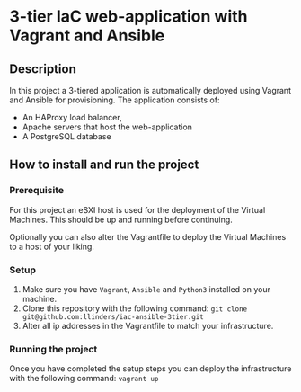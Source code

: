 # 3-tier IaC web-application with Vagrant and Ansible
## Description
In this project a 3-tiered application is automatically deployed using Vagrant and Ansible for provisioning. The application consists of:
* An HAProxy load balancer, 
* Apache servers that host the web-application
* A PostgreSQL database

## How to install and run the project
### Prerequisite
For this project an eSXI host is used for the deployment of the Virtual Machines. This should be up and running before continuing.

Optionally you can also alter the Vagrantfile to deploy the Virtual Machines to a host of your liking.

### Setup
1. Make sure you have `Vagrant`, `Ansible` and `Python3` installed on your machine.
2. Clone this repository with the following command:
`git clone git@github.com:llinders/iac-ansible-3tier.git`
3. Alter all ip addresses in the Vagrantfile to match your infrastructure.

### Running the project
Once you have completed the setup steps you can deploy the infrastructure with the following command:
`vagrant up`